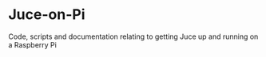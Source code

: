 # Juce-on-Pi
Code, scripts and documentation relating to getting Juce up and running on a Raspberry Pi
